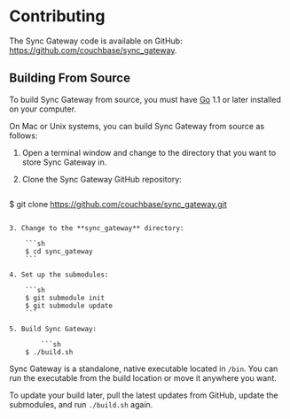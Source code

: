 # Contributing

The Sync Gateway code is available on GitHub: <https://github.com/couchbase/sync_gateway>.

## Building From Source

To build Sync Gateway from source, you must have [Go](http://golang.org) 1.1 or later installed on your computer. 

On Mac or Unix systems, you can build Sync Gateway from source as follows:

1. Open a terminal window and change to the directory that you want to store Sync Gateway in.

2. Clone the Sync Gateway GitHub repository:

	```sh
$ git clone https://github.com/couchbase/sync_gateway.git
```

3. Change to the **sync_gateway** directory:

	```sh
	$ cd sync_gateway
	```

4. Set up the submodules:

	```sh
	$ git submodule init   
	$ git submodule update
	```
	
5. Build Sync Gateway:

		```sh
	$ ./build.sh
```

Sync Gateway is a standalone, native executable located in `/bin`. You can run the executable from the build location or move it anywhere you want.

To update your build later, pull the latest updates from GitHub, update the submodules, and run `./build.sh` again.

